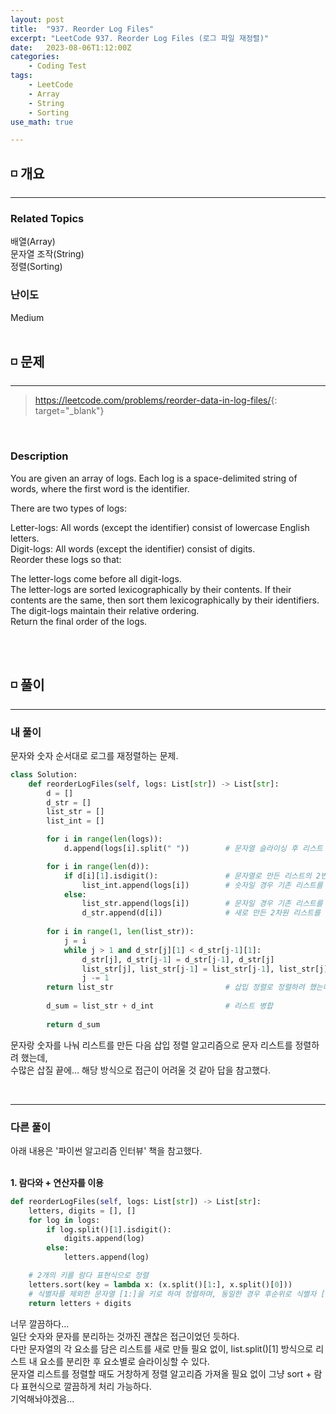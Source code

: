 ```yaml
---
layout: post
title:  "937. Reorder Log Files"
excerpt: "LeetCode 937. Reorder Log Files (로그 파일 재정렬)"
date:   2023-08-06T1:12:00Z
categories:
    - Coding Test
tags:
    - LeetCode
    - Array
    - String
    - Sorting
use_math: true

---
```


## ◽ 개요
---
### Related Topics
배열(Array)  
문자열 조작(String)  
정렬(Sorting)

### 난이도
Medium
<br/><br/>

## ◽ 문제
---
> <https://leetcode.com/problems/reorder-data-in-log-files/>{: target="_blank"}
<br/>

### Description
You are given an array of logs. Each log is a space-delimited string of words, where the first word is the identifier.  
  
There are two types of logs:  
  
Letter-logs: All words (except the identifier) consist of lowercase English letters.  
Digit-logs: All words (except the identifier) consist of digits.  
Reorder these logs so that:  
  
The letter-logs come before all digit-logs.  
The letter-logs are sorted lexicographically by their contents. If their contents are the same, then sort them lexicographically by their identifiers.  
The digit-logs maintain their relative ordering.  
Return the final order of the logs.  
  
<br/><br/>

## ◽ 풀이
---
### 내 풀이
문자와 숫자 순서대로 로그를 재정렬하는 문제.  

```python
class Solution:
    def reorderLogFiles(self, logs: List[str]) -> List[str]:
        d = []
        d_str = []
        list_str = []
        list_int = []

        for i in range(len(logs)):
            d.append(logs[i].split(" "))        # 문자열 슬라이싱 후 리스트 생성 (2차원 배열)

        for i in range(len(d)):
            if d[i][1].isdigit():               # 문자열로 만든 리스트의 2번째 요소가 숫자인지 아닌지 판별
                list_int.append(logs[i])        # 숫자일 경우 기존 리스트를 list_int에 투입
            else:
                list_str.append(logs[i])        # 문자일 경우 기존 리스트를 list_str에 투입하고
                d_str.append(d[i])              # 새로 만든 2차원 리스트를 d_str에 투입
        
        for i in range(1, len(list_str)):
            j = i
            while j > 1 and d_str[j][1] < d_str[j-1][1]:
                d_str[j], d_str[j-1] = d_str[j-1], d_str[j]
                list_str[j], list_str[j-1] = list_str[j-1], list_str[j]
                j -= 1
        return list_str                         # 삽입 정렬로 정렬하려 했는데 뭔가 문제가 있음....
                        
        d_sum = list_str + d_int                # 리스트 병합
        
        return d_sum       
```

문자랑 숫자를 나눠 리스트를 만든 다음 삽입 정렬 알고리즘으로 문자 리스트를 정렬하려 했는데,  
수많은 삽질 끝에... 해당 방식으로 접근이 어려울 것 같아 답을 참고했다.  

<br/>

---
### 다른 풀이
아래 내용은 '파이썬 알고리즘 인터뷰' 책을 참고했다.  
<br/>

**1. 람다와 + 연산자를 이용**  

```python
def reorderLogFiles(self, logs: List[str]) -> List[str]:
    letters, digits = [], []
    for log in logs:
        if log.split()[1].isdigit():
            digits.append(log)
        else:
            letters.append(log)

    # 2개의 키를 람다 표현식으로 정렬
    letters.sort(key = lambda x: (x.split()[1:], x.split()[0]))
    # 식별자를 제외한 문자열 [1:]을 키로 하여 정렬하며, 동일한 경우 후순위로 식별자 [0]을 지정해 정렬
    return letters + digits
```

너무 깔끔하다...  
일단 숫자와 문자를 분리하는 것까진 괜찮은 접근이었던 듯하다.  
다만 문자열의 각 요소를 담은 리스트를 새로 만들 필요 없이, list.split()[1] 방식으로 리스트 내 요소를 분리한 후 요소별로 슬라이싱할 수 있다.  
문자열 리스트를 정렬할 때도 거창하게 정렬 알고리즘 가져올 필요 없이 그냥 sort + 람다 표현식으로 깔끔하게 처리 가능하다.  
기억해놔야겠음...  